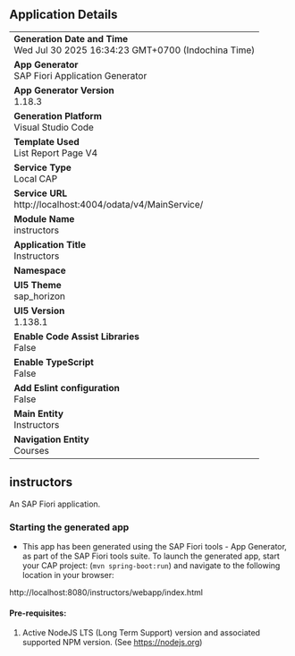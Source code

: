 ## Application Details
|               |
| ------------- |
|**Generation Date and Time**<br>Wed Jul 30 2025 16:34:23 GMT+0700 (Indochina Time)|
|**App Generator**<br>SAP Fiori Application Generator|
|**App Generator Version**<br>1.18.3|
|**Generation Platform**<br>Visual Studio Code|
|**Template Used**<br>List Report Page V4|
|**Service Type**<br>Local CAP|
|**Service URL**<br>http://localhost:4004/odata/v4/MainService/|
|**Module Name**<br>instructors|
|**Application Title**<br>Instructors|
|**Namespace**<br>|
|**UI5 Theme**<br>sap_horizon|
|**UI5 Version**<br>1.138.1|
|**Enable Code Assist Libraries**<br>False|
|**Enable TypeScript**<br>False|
|**Add Eslint configuration**<br>False|
|**Main Entity**<br>Instructors|
|**Navigation Entity**<br>Courses|

## instructors

An SAP Fiori application.

### Starting the generated app

-   This app has been generated using the SAP Fiori tools - App Generator, as part of the SAP Fiori tools suite.  To launch the generated app, start your CAP project:  (```mvn spring-boot:run```) and navigate to the following location in your browser:

http://localhost:8080/instructors/webapp/index.html

#### Pre-requisites:

1. Active NodeJS LTS (Long Term Support) version and associated supported NPM version.  (See https://nodejs.org)


